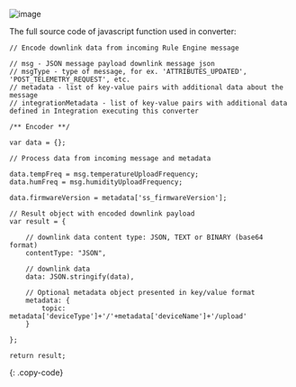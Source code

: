 ![image](https://img.tbqa.cloud/user-guide/integrations/downlink-converter-example-java.png)


The full source code of javascript function used in converter:

```shell
// Encode downlink data from incoming Rule Engine message

// msg - JSON message payload downlink message json
// msgType - type of message, for ex. 'ATTRIBUTES_UPDATED', 'POST_TELEMETRY_REQUEST', etc.
// metadata - list of key-value pairs with additional data about the message
// integrationMetadata - list of key-value pairs with additional data defined in Integration executing this converter

/** Encoder **/

var data = {};

// Process data from incoming message and metadata

data.tempFreq = msg.temperatureUploadFrequency;
data.humFreq = msg.humidityUploadFrequency;

data.firmwareVersion = metadata['ss_firmwareVersion'];

// Result object with encoded downlink payload
var result = {

    // downlink data content type: JSON, TEXT or BINARY (base64 format)
    contentType: "JSON",

    // downlink data
    data: JSON.stringify(data),

    // Optional metadata object presented in key/value format
    metadata: {
        topic: metadata['deviceType']+'/'+metadata['deviceName']+'/upload'
    }

};

return result;
```
{: .copy-code}